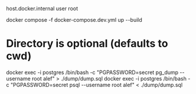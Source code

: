 host.docker.internal user root 

docker compose -f docker-compose.dev.yml up --build

# Directory is optional (defaults to cwd)

docker exec -i postgres /bin/bash -c "PGPASSWORD=secret pg_dump --username root alef" > ./dump/dump.sql
docker exec -i  postgres /bin/bash -c "PGPASSWORD=secret psql --username root alef" < ./dump/dump.sql